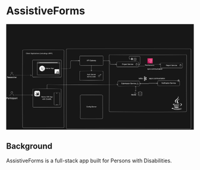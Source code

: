 # AssistiveForms

![Preview](./extras/architecture.png "AssistiveForms Landing Page")

## Background

AssistiveForms is a full-stack app built for Persons with Disabilities.
